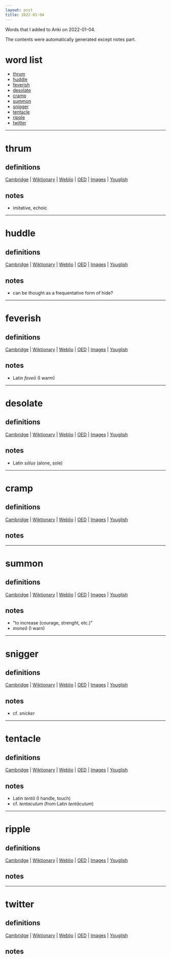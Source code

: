 ```yaml
---
layout: post
title: 2022-01-04
---
```


Words that I added to Anki on 2022-01-04.

The contents were automatically generated except notes part.
# word list
- [thrum](#thrum)
- [huddle](#huddle)
- [feverish](#feverish)
- [desolate](#desolate)
- [cramp](#cramp)
- [summon](#summon)
- [snigger](#snigger)
- [tentacle](#tentacle)
- [ripple](#ripple)
- [twitter](#twitter)

---

# thrum
## definitions
[Cambridge](https://dictionary.cambridge.org/us/dictionary/english/thrum)
|
[Wiktionary](https://en.wiktionary.org/wiki/thrum#English)
|
[Weblio](https://ejje.weblio.jp/content_find?query=thrum&searchType=exact)
|
[OED](https://www.oed.com/search?q=thrum)
|
[Images](https://www.google.com/search?tbm=isch&q=thrum)
|
[Youglish](https://youglish.com/pronounce/thrum/english/us)

## notes
- imitative, echoic

---

# huddle
## definitions
[Cambridge](https://dictionary.cambridge.org/us/dictionary/english/huddle)
|
[Wiktionary](https://en.wiktionary.org/wiki/huddle#English)
|
[Weblio](https://ejje.weblio.jp/content_find?query=huddle&searchType=exact)
|
[OED](https://www.oed.com/search?q=huddle)
|
[Images](https://www.google.com/search?tbm=isch&q=huddle)
|
[Youglish](https://youglish.com/pronounce/huddle/english/us)

## notes
- can be thought as a frequentative form of hide?

---

# feverish
## definitions
[Cambridge](https://dictionary.cambridge.org/us/dictionary/english/feverish)
|
[Wiktionary](https://en.wiktionary.org/wiki/feverish#English)
|
[Weblio](https://ejje.weblio.jp/content_find?query=feverish&searchType=exact)
|
[OED](https://www.oed.com/search?q=feverish)
|
[Images](https://www.google.com/search?tbm=isch&q=feverish)
|
[Youglish](https://youglish.com/pronounce/feverish/english/us)

## notes
- Latin *foveō* (I warm)

---

# desolate
## definitions
[Cambridge](https://dictionary.cambridge.org/us/dictionary/english/desolate)
|
[Wiktionary](https://en.wiktionary.org/wiki/desolate#English)
|
[Weblio](https://ejje.weblio.jp/content_find?query=desolate&searchType=exact)
|
[OED](https://www.oed.com/search?q=desolate)
|
[Images](https://www.google.com/search?tbm=isch&q=desolate)
|
[Youglish](https://youglish.com/pronounce/desolate/english/us)

## notes
- Latin *sōlus* (alone, sole)

---

# cramp
## definitions
[Cambridge](https://dictionary.cambridge.org/us/dictionary/english/cramp)
|
[Wiktionary](https://en.wiktionary.org/wiki/cramp#English)
|
[Weblio](https://ejje.weblio.jp/content_find?query=cramp&searchType=exact)
|
[OED](https://www.oed.com/search?q=cramp)
|
[Images](https://www.google.com/search?tbm=isch&q=cramp)
|
[Youglish](https://youglish.com/pronounce/cramp/english/us)

## notes

---

# summon
## definitions
[Cambridge](https://dictionary.cambridge.org/us/dictionary/english/summon)
|
[Wiktionary](https://en.wiktionary.org/wiki/summon#English)
|
[Weblio](https://ejje.weblio.jp/content_find?query=summon&searchType=exact)
|
[OED](https://www.oed.com/search?q=summon)
|
[Images](https://www.google.com/search?tbm=isch&q=summon)
|
[Youglish](https://youglish.com/pronounce/summon/english/us)

## notes
- "to increase (courage, strenght, etc.)"
- *moneō* (I warn)

---

# snigger
## definitions
[Cambridge](https://dictionary.cambridge.org/us/dictionary/english/snigger)
|
[Wiktionary](https://en.wiktionary.org/wiki/snigger#English)
|
[Weblio](https://ejje.weblio.jp/content_find?query=snigger&searchType=exact)
|
[OED](https://www.oed.com/search?q=snigger)
|
[Images](https://www.google.com/search?tbm=isch&q=snigger)
|
[Youglish](https://youglish.com/pronounce/snigger/english/us)

## notes
- cf. *snicker*

---

# tentacle
## definitions
[Cambridge](https://dictionary.cambridge.org/us/dictionary/english/tentacle)
|
[Wiktionary](https://en.wiktionary.org/wiki/tentacle#English)
|
[Weblio](https://ejje.weblio.jp/content_find?query=tentacle&searchType=exact)
|
[OED](https://www.oed.com/search?q=tentacle)
|
[Images](https://www.google.com/search?tbm=isch&q=tentacle)
|
[Youglish](https://youglish.com/pronounce/tentacle/english/us)

## notes
- Latin *tentō* (I handle, touch)
- cf. *tentaculum* (from Latin *tentāculum*)

---

# ripple
## definitions
[Cambridge](https://dictionary.cambridge.org/us/dictionary/english/ripple)
|
[Wiktionary](https://en.wiktionary.org/wiki/ripple#English)
|
[Weblio](https://ejje.weblio.jp/content_find?query=ripple&searchType=exact)
|
[OED](https://www.oed.com/search?q=ripple)
|
[Images](https://www.google.com/search?tbm=isch&q=ripple)
|
[Youglish](https://youglish.com/pronounce/ripple/english/us)

## notes

---

# twitter
## definitions
[Cambridge](https://dictionary.cambridge.org/us/dictionary/english/twitter)
|
[Wiktionary](https://en.wiktionary.org/wiki/twitter#English)
|
[Weblio](https://ejje.weblio.jp/content_find?query=twitter&searchType=exact)
|
[OED](https://www.oed.com/search?q=twitter)
|
[Images](https://www.google.com/search?tbm=isch&q=twitter)
|
[Youglish](https://youglish.com/pronounce/twitter/english/us)

## notes

